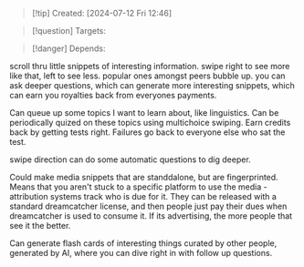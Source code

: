 
>[!tip] Created: [2024-07-12 Fri 12:46]

>[!question] Targets: 

>[!danger] Depends: 

scroll thru little snippets of interesting information.
swipe right to see more like that, left to see less.
popular ones amongst peers bubble up.
you can ask deeper questions, which can generate more interesting snippets, which can earn you royalties back from everyones payments.

Can queue up some topics I want to learn about, like linguistics.
Can be periodically quized on these topics using multichoice swiping.
Earn credits back by getting tests right.  Failures go back to everyone else who sat the test.

swipe direction can do some automatic questions to dig deeper.

Could make media snippets that are standdalone, but are fingerprinted.  Means that you aren't stuck to a specific platform to use the media - attribution systems track who is due for it.  They can be released with a standard dreamcatcher license, and then people just pay their dues when dreamcatcher is used to consume it.
If its advertising, the more people that see it the better.

Can generate flash cards of interesting things curated by other people, generated by AI, where you can dive right in with follow up questions.